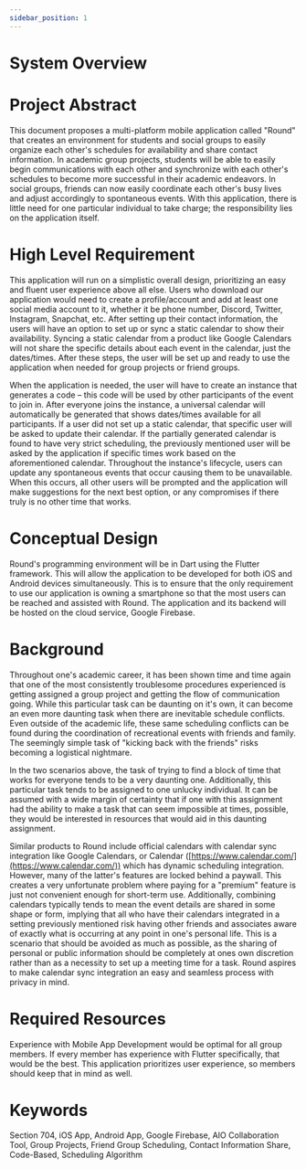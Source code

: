 ```yaml
---
sidebar_position: 1
---
```


# System Overview

# Project Abstract

This document proposes a multi-platform mobile application called "Round" that creates an environment for students and social groups to easily organize each other's schedules for availability and share contact information. In academic group projects, students will be able to easily begin communications with each other and synchronize with each other's schedules to become more successful in their academic endeavors. In social groups, friends can now easily coordinate each other's busy lives and adjust accordingly to spontaneous events. With this application, there is little need for one particular individual to take charge; the responsibility lies on the application itself.

# High Level Requirement

This application will run on a simplistic overall design, prioritizing an easy and fluent user experience above all else. Users who download our application would need to create a profile/account and add at least one social media account to it, whether it be phone number, Discord, Twitter, Instagram, Snapchat, etc. After setting up their contact information, the users will have an option to set up or sync a static calendar to show their availability. Syncing a static calendar from a product like Google Calendars will not share the specific details about each event in the calendar, just the dates/times. After these steps, the user will be set up and ready to use the application when needed for group projects or friend groups.

When the application is needed, the user will have to create an instance that generates a code – this code will be used by other participants of the event to join in. After everyone joins the instance, a universal calendar will automatically be generated that shows dates/times available for all participants. If a user did not set up a static calendar, that specific user will be asked to update their calendar. If the partially generated calendar is found to have very strict scheduling, the previously mentioned user will be asked by the application if specific times work based on the aforementioned calendar. Throughout the instance's lifecycle, users can update any spontaneous events that occur causing them to be unavailable. When this occurs, all other users will be prompted and the application will make suggestions for the next best option, or any compromises if there truly is no other time that works.

# Conceptual Design

Round's programming environment will be in Dart using the Flutter framework. This will allow the application to be developed for both iOS and Android devices simultaneously. This is to ensure that the only requirement to use our application is owning a smartphone so that the most users can be reached and assisted with Round. The application and its backend will be hosted on the cloud service, Google Firebase.

# Background

Throughout one's academic career, it has been shown time and time again that one of the most consistently troublesome procedures experienced is getting assigned a group project and getting the flow of communication going. While this particular task can be daunting on it's own, it can become an even more daunting task when there are inevitable schedule conflicts. Even outside of the academic life, these same scheduling conflicts can be found during the coordination of recreational events with friends and family. The seemingly simple task of "kicking back with the friends" risks becoming a logistical nightmare. 

In the two scenarios above, the task of trying to find a block of time that works for everyone tends to be a very daunting one. Additionally, this particular task tends to be assigned to one unlucky individual. It can be assumed with a wide margin of certainty that if one with this assignment had the ability to make a task that can seem impossible at times, possible, they would be interested in resources that would aid in this daunting assignment.

Similar products to Round include official calendars with calendar sync integration like Google Calendars, or Calendar ([https://www.calendar.com/](https://www.calendar.com/)) which has dynamic scheduling integration. However, many of the latter's features are locked behind a paywall. This creates a very unfortunate problem where paying for a "premium" feature is just not convenient enough for short-term use. Additionally, combining calendars typically tends to mean the event details are shared in some shape or form, implying that all who have their calendars integrated in a setting previously mentioned risk having other friends and associates aware of exactly what is occurring at any point in one's personal life. This is a scenario that should be avoided as much as possible, as the sharing of personal or public information should be completely at ones own discretion rather than as a necessity to set up a meeting time for a task. Round aspires to make calendar sync integration an easy and seamless process with privacy in mind.

# Required Resources

Experience with Mobile App Development would be optimal for all group members. If every member has experience with Flutter specifically, that would be the best. This application prioritizes user experience, so members should keep that in mind as well.

# Keywords

Section 704, iOS App, Android App, Google Firebase, AIO Collaboration Tool, Group Projects, Friend Group Scheduling, Contact Information Share, Code-Based, Scheduling Algorithm